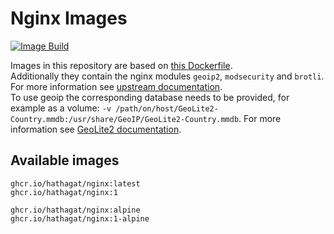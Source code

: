# Nginx Images

[![Image Build](https://github.com/hathagat/nginx/actions/workflows/build.yml/badge.svg)](https://github.com/hathagat/nginx/actions/workflows/build.yml)

Images in this repository are based on [this Dockerfile](https://github.com/nginxinc/docker-nginx/blob/master/modules/Dockerfile).  
Additionally they contain the nginx modules `geoip2`, `modsecurity` and `brotli`. For more information see [upstream documentation](https://github.com/nginxinc/docker-nginx/blob/master/modules).  
To use geoip the corresponding database needs to be provided, for example as a volume: `-v /path/on/host/GeoLite2-Country.mmdb:/usr/share/GeoIP/GeoLite2-Country.mmdb`. For more information see [GeoLite2 documentation](https://dev.maxmind.com/geoip/geolite2-free-geolocation-data).

## Available images

```
ghcr.io/hathagat/nginx:latest
ghcr.io/hathagat/nginx:1

ghcr.io/hathagat/nginx:alpine
ghcr.io/hathagat/nginx:1-alpine
```
